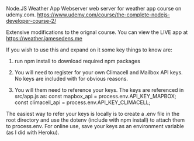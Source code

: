 Node.JS Weather App Webserver
web server for weather app course on udemy.com.
https://www.udemy.com/course/the-complete-nodejs-developer-course-2/

Extensive modifications to the orignal course.
You can view the LIVE app at https://weather.jamesedens.me

If you wish to use this and expand on it some key things to know are:
1) run npm install to download required npm packages

2) You will need to register for your own Climacell and Mailbox API keys.
No keys are included with for obvious reasons.

3) You will them need to reference your keys. The keys are referenced in 
src/app.js as:
const mapbox_api = process.env.API_KEY_MAPBOX;
const climacell_api = process.env.API_KEY_CLIMACELL;

The easiest way to refer your keys is locally is to create a .env file in the root directory
and use the dotenv (include with npm install) to attach them to process.env.  For online use,
save your keys as an environment variable (as I did with Heroku).
